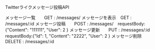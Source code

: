 Twitterライクメッセージ投稿API

メッセージ一覧　　GET : /messages/
メッセージを表示　GET : /messages/:id
メッセージ投稿　　POST : /messages/　requestBody:{"Content": "111111", "User": 2 }
メッセージ更新　　PUT : /messages/:id　requestBody:{"Id": 1, "Content": "2222", "User": 2 }
メッセージ削除　　DELETE : /messages/:id

